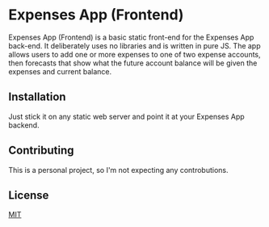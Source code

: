 # Expenses App (Frontend)

Expenses App (Frontend) is a basic static front-end for the Expenses App back-end. It deliberately uses no libraries and is written in pure JS. The app allows users to add one or more expenses to one of two expense accounts, then forecasts that show what the future account balance will be given the expenses and current balance.

## Installation

Just stick it on any static web server and point it at your Expenses App backend.

## Contributing
This is a personal project, so I'm not expecting any controbutions.

## License
[MIT](https://choosealicense.com/licenses/mit/)
